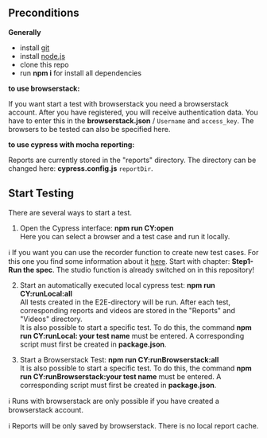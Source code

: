 ## Preconditions

**Generally**

* install [git](https://git-scm.com/downloads)
* install [node.js](https://nodejs.org/de/download/)
* clone this repo
* run **npm i** for install all dependencies

**to use browserstack:**

If you want start a test with browserstack you need a browserstack account. After you have registered, you will receive authentication data. You have to enter this in the **browserstack.json** / `Username` and `access_key`. The browsers to be tested can also be specified here.

**to use cypress with mocha reporting:**

Reports are currently stored in the "reports" directory. The directory can be changed here: **cypress.config.js** `reportDir`.

## Start Testing

There are several ways to start a test.

1. Open the Cypress interface: **npm run CY:open** <br>
Here you can select a browser and a test case and run it locally. 

:information_source: If you want you can use the recorder function to create new test cases.
For this one you find some information about it [here](https://docs.cypress.io/guides/references/cypress-studio#Extending-a-Test). Start with chapter: **Step1-Run the spec**. The studio function is already switched on in this repository!

2. Start an automatically executed local cypress test: **npm run CY:runLocal:all** <br>
All tests created in the E2E-directory will be run. After each test, corresponding reports and videos are stored in the "Reports" and "Videos" directory. <br>
It is also possible to start a specific test. To do this, the command **npm run CY:runLocal: your test name** must be entered. A corresponding script must first be created in **package.json**.

3. Start a Browserstack Test: **npm run CY:runBrowserstack:all** <br>
It is also possible to start a specific test. To do this, the command **npm run CY:runBrowserstack:your test name** must be entered. A corresponding script must first be created in **package.json**.

:information_source: Runs with browserstack are only possible if you have created a browserstack account.

:information_source: Reports will be only saved by browserstack. There is no local report cache.